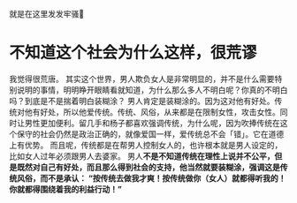 就是在这里发发牢骚👾
# 不知道这个社会为什么这样，很荒谬
我觉得很荒唐。
其实这个世界，男人欺负女人是非常明显的，并不是什么需要特别说明的事情，明明睁开眼睛看就知道，为什么那么多人不明白呢？你真的不明白吗？到底是不是揣着明白装糊涂？
男人肯定是装糊涂的。因为这对他有好处。传统对他有好处，所以他爱传统。传统、风俗，从来都是在限制女性，攻击女性。同时让男性更加便利。留几手和杨子都喜欢强调传统，为什么呢，因为吹捧传统在这个保守的社会仍然是政治正确的，就像爱国一样，爱传统总不会「错」。它在道德上有优势。
而且呢，传统都是在帮男人控制女人的，也许根本就是男人设定的，比如女人过年必须跟男人去婆家。
男人**不是不知道传统在理性上说并不公平，但是既然对自己有好处，而且那么得到社会的支持，他当然就要装糊涂，强调这是传统风俗，而不是承认：
“按传统去做我才爽！按传统做你（女人）就都得听我的！你就都得围绕着我的利益行动！”**
